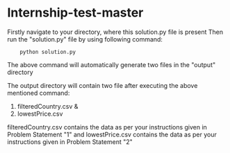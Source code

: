 # Internship-test-master
Firstly navigate to your directory, where this solution.py file is present
Then run the "solution.py" file by using following command:

		python solution.py

The above command will automatically generate two files in the "output" directory

The output directory will contain two file after executing the above mentioned command:
1. filteredCountry.csv &
2. lowestPrice.csv

filteredCountry.csv contains the data as per your instructions given in Problem Statement "1"
and lowestPrice.csv contains the data as per your instructions given in Problem Statement "2"
